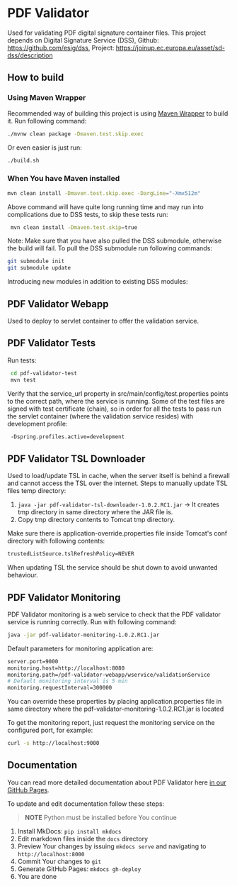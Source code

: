 PDF Validator
=============

Used for validating PDF digital signature container files.
This project depends on Digital Signature Service (DSS), Github: https://github.com/esig/dss, Project: https://joinup.ec.europa.eu/asset/sd-dss/description

How to build
------------

### Using Maven Wrapper

Recommended way of building this project is using [Maven Wrapper](https://github.com/takari/maven-wrapper) to build it.
Run following command:

```bash
./mvnw clean package -Dmaven.test.skip.exec
```

Or even easier is just run:

```bash
./build.sh
```

### When You have Maven installed

```bash
mvn clean install -Dmaven.test.skip.exec -DargLine="-Xmx512m"
```

Above command will have quite long running time and may run into complications due to DSS tests, to skip these tests run:
```bash
 mvn clean install -Dmaven.test.skip=true
```

Note: Make sure that you have also pulled the DSS submodule, otherwise the build will fail.
To pull the DSS submodule run following commands:

```bash
git submodule init
git submodule update
```


Introducing new modules in addition to existing DSS modules:

PDF Validator Webapp
--------------------

Used to deploy to servlet container to offer the validation service.

PDF Validator Tests
-------------------

Run tests:
```bash
 cd pdf-validator-test
 mvn test
```
Verify that the service_url property in src/main/config/test.properties points to the correct path, where the service is running.
Some of the test files are signed with test certificate (chain), so in order for all the tests to pass run the servlet container (where the validation service resides) with development profile:
```bash
 -Dspring.profiles.active=development
```

PDF Validator TSL Downloader
----------------------------

Used to load/update TSL in cache, when the server itself is behind a firewall and cannot access the TSL over the internet.
Steps to manually update TSL files temp directory:

1.  `java -jar pdf-validator-tsl-downloader-1.0.2.RC1.jar` -> It creates tmp directory in same directory where the JAR file is.
2.  Copy tmp directory contents to Tomcat tmp directory.

Make sure there is application-override.properties file inside Tomcat's conf directory with following contents:
```bash
trustedListSource.tslRefreshPolicy=NEVER
```
When updating TSL the service should be shut down to avoid unwanted behaviour.

PDF Validator Monitoring
------------------------

PDF Validator monitoring is a web service to check that the PDF validator service is running correctly. Run with following command:
```bash
java -jar pdf-validator-monitoring-1.0.2.RC1.jar
```

Default parameters for monitoring application are:
```bash
server.port=9000
monitoring.host=http://localhost:8080
monitoring.path=/pdf-validator-webapp/wservice/validationService
# Default monitoring interval is 5 min
monitoring.requestInterval=300000
```
You can override these properties by placing application.properties file in same directory where the pdf-validator-monitoring-1.0.2.RC1.jar is located

To get the monitoring report, just request the monitoring service on the configured port, for example:
```bash
curl -s http://localhost:9000
```

Documentation
-------------

You can read more detailed documentation about PDF Validator here [in our GitHub Pages](http://open-eid.github.io/pdf-validator/).

To update and edit documentation follow these steps:

> **NOTE** Python must be installed before You continue

1.  Install MkDocs: `pip install mkdocs`
2.  Edit markdown files inside the `docs` directory
3.  Preview Your changes by issuing `mkdocs serve` and navigating to `http://localhost:8000`
4.  Commit Your changes to `git`
5.  Generate GitHub Pages: `mkdocs gh-deploy` 
6.  You are done



